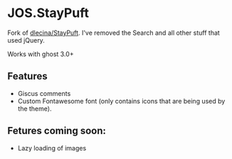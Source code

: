 # JOS.StayPuft

Fork of [dlecina/StayPuft](https://github.com/dlecina/StayPuft).
I've removed the Search and all other stuff that used jQuery.

Works with ghost 3.0+

## Features

* Giscus comments
* Custom Fontawesome font (only contains icons that are being used by the theme).

## Fetures coming soon:

* Lazy loading of images
